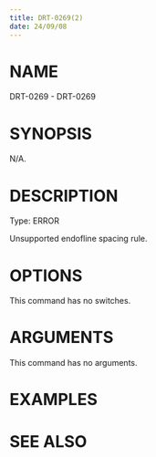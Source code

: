 ```yaml
---
title: DRT-0269(2)
date: 24/09/08
---
```


# NAME

DRT-0269 - DRT-0269

# SYNOPSIS

N/A.

# DESCRIPTION

Type: ERROR

Unsupported endofline spacing rule.

# OPTIONS

This command has no switches.

# ARGUMENTS

This command has no arguments.

# EXAMPLES

# SEE ALSO
